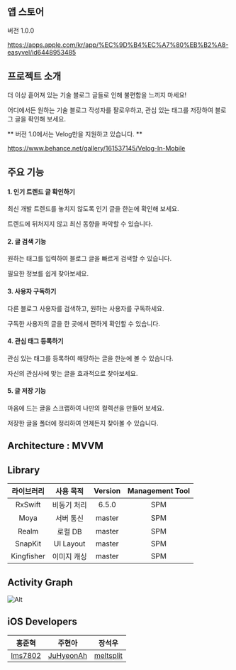## 앱 스토어 

버전 1.0.0

https://apps.apple.com/kr/app/%EC%9D%B4%EC%A7%80%EB%B2%A8-easyvel/id6448953485

## 프로젝트 소개 

더 이상 흩어져 있는 기술 블로그 글들로 인해 불편함을 느끼지 마세요!

어디에서든 원하는 기술 블로그 작성자를 팔로우하고, 관심 있는 태그를 저장하여 블로그 글을 확인해 보세요.

** 버전 1.0에서는 Velog만을 지원하고 있습니다. **

https://www.behance.net/gallery/161537145/Velog-In-Mobile

## 주요 기능

#### 1. 인기 트렌드 글 확인하기

최신 개발 트렌드를 놓치지 않도록 인기 글을 한눈에 확인해 보세요.

트렌드에 뒤처지지 않고 최신 동향을 파악할 수 있습니다.

#### 2. 글 검색 기능

원하는 태그를 입력하여 블로그 글을 빠르게 검색할 수 있습니다.

필요한 정보를 쉽게 찾아보세요.

#### 3. 사용자 구독하기

다른 블로그 사용자를 검색하고, 원하는 사용자를 구독하세요.

구독한 사용자의 글을 한 곳에서 편하게 확인할 수 있습니다.

#### 4. 관심 태그 등록하기

관심 있는 태그를 등록하여 해당하는 글을 한눈에 볼 수 있습니다.

자신의 관심사에 맞는 글을 효과적으로 찾아보세요.

#### 5. 글 저장 기능

마음에 드는 글을 스크랩하여 나만의 컬렉션을 만들어 보세요.

저장한 글을 폴더에 정리하여 언제든지 찾아볼 수 있습니다.

## Architecture : MVVM

## Library

라이브러리 | 사용 목적 | Version | Management Tool
:---------:|:----------:|:---------: |:---------:
 RxSwift  | 비동기 처리 | 6.5.0 | SPM
 Moya | 서버 통신 | master | SPM
 Realm  | 로컬 DB | master | SPM
 SnapKit | UI Layout | master | SPM
 Kingfisher  | 이미지 캐싱 | master | SPM

## Activity Graph

![Alt](https://repobeats.axiom.co/api/embed/7c608d4f1c761be32c999fc378d60f23f98a90f8.svg "Repobeats analytics image")
 
## iOS Developers

| 홍준혁 | 주현아 | 장석우 |
| :---------:|:----------:|:----------:|
| [lms7802](https://github.com/hongjunehuke) | [JuHyeonAh](https://github.com/JuHyeonAh) | [meltsplit](https://github.com/meltsplit)
